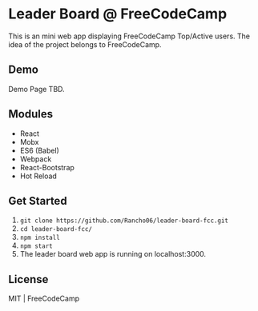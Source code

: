 # Leader Board @ FreeCodeCamp
This is an mini web app displaying FreeCodeCamp Top/Active users. The idea of the project belongs to FreeCodeCamp.

## Demo
Demo Page TBD.

## Modules
* React
* Mobx
* ES6 (Babel)
* Webpack
* React-Bootstrap
* Hot Reload

## Get Started
1. `git clone https://github.com/Rancho06/leader-board-fcc.git`
2. `cd leader-board-fcc/`
3. `npm install`
4. `npm start`
5. The leader board web app is running on localhost:3000.

## License
MIT | FreeCodeCamp
